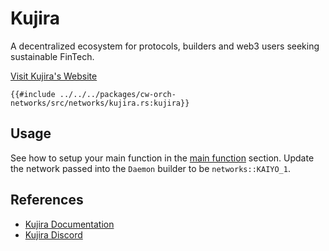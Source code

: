 # Kujira

A decentralized ecosystem for protocols, builders and web3 users seeking sustainable FinTech.

[Visit Kujira's Website](https://kujira.network/)

```rust,ignore
{{#include ../../../packages/cw-orch-networks/src/networks/kujira.rs:kujira}}
```

## Usage

See how to setup your main function in the [main function](../contracts/scripting.md#main-function) section. Update the network passed into the `Daemon` builder to be `networks::KAIYO_1`.

## References

- [Kujira Documentation](https://docs.kujira.app/introduction/readme)
- [Kujira Discord](https://discord.gg/teamkujira)
